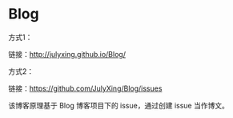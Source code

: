 # Blog

方式1：

链接：http://julyxing.github.io/Blog/

方式2：

链接：https://github.com/JulyXing/Blog/issues

该博客原理基于 Blog 博客项目下的 issue，通过创建 issue 当作博文。
